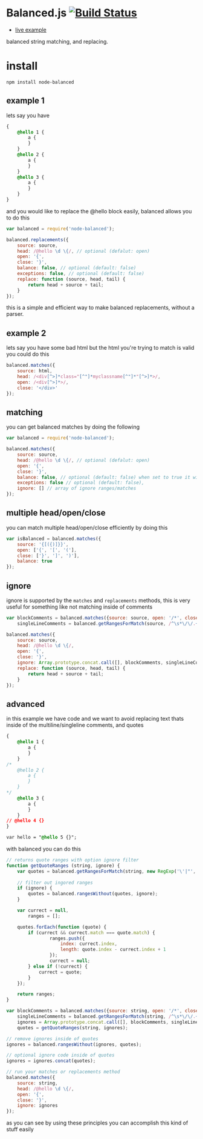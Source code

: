 # Balanced.js [![Build Status](https://travis-ci.org/icodeforlove/balanced.js.svg?branch=master)](https://travis-ci.org/icodeforlove/balanced.js)

- [live example](http://jsfiddle.net/icodeforlove/8ULvA/embedded/result%2Cjs/)

balanced string matching, and replacing.

# install

```
npm install node-balanced
```

## example 1

lets say you have

```css
{
	@hello 1 {
		a {
		}
	}
	@hello 2 {
		a {
		}
	}
	@hello 3 {
		a {
		}
	}
}
```

and you would like to replace the @hello block easily, balanced allows you to do this

```javascript
var balanced = require('node-balanced');

balanced.replacements({
	source: source,
	head: /@hello \d \{/, // optional (defalut: open)
	open: '{',
	close: '}',
	balance: false, // optional (default: false)
	exceptions: false, // optional (default: false)
	replace: function (source, head, tail) {
		return head + source + tail;
	}
});
```

this is a simple and efficient way to make balanced replacements, without a parser.

## example 2

lets say you have some bad html but the html you're trying to match is valid you could do this

```javascript
balanced.matches({
	source: html,
	head: /<div[^>]*class="[^"]*myclassname[^"]*"[^>]*>/,
	open: /<div[^>]*>/,
	close: '</div>'
});
```
## matching

you can get balanced matches by doing the following

```javascript
var balanced = require('node-balanced');

balanced.matches({
	source: source,
	head: /@hello \d \{/, // optional (defalut: open)
	open: '{',
	close: '}',
	balance: false, // optional (default: false) when set to true it will return `null` when there is an error
	exceptions: false // optional (default: false),
	ignore: [] // array of ignore ranges/matches
});
```

## multiple head/open/close

you can match multiple head/open/close efficiently by doing this

```javascript
var isBalanced = balanced.matches({
	source: '{[({)]}}',
	open: ['{', '[', '('],
	close: ['}', ']', ')'],
	balance: true
});
```
## ignore
ignore is supported by the `matches` and `replacements` methods, this is very useful for something like not matching inside of comments

```javascript
var blockComments = balanced.matches({source: source, open: '/*', close: '*/'}),
	singleLineComments = balanced.getRangesForMatch(source, /^\s*\/\/.+$/gim);

balanced.matches({
	source: source,
	head: /@hello \d \{/,
	open: '{',
	close: '}',
	ignore: Array.prototype.concat.call([], blockComments, singleLineComments),
	replace: function (source, head, tail) {
		return head + source + tail;
	}
});
```

## advanced

in this example we have code and we want to avoid replacing text thats inside of the multiline/singleline comments, and quotes

```css
{
	@hello 1 {
		a {
		}
	}
/*
	@hello 2 {
		a {
		}
	}
*/
	@hello 3 {
		a {
		}
	}
// @hello 4 {}
}

var hello = "@hello 5 {}";
```

with balanced you can do this

```javascript
// returns quote ranges with option ignore filter
function getQuoteRanges (string, ignore) {
	var quotes = balanced.getRangesForMatch(string, new RegExp('\'|"', 'g'));
	
	// filter out ingored ranges
	if (ignore) {
		quotes = balanced.rangesWithout(quotes, ignore);
	}

	var currect = null,
		ranges = [];

	quotes.forEach(function (quote) {
		if (currect && currect.match === quote.match) {
				ranges.push({
					index: currect.index,
					length: quote.index - currect.index + 1
				});
				currect = null;
		} else if (!currect) {
			currect = quote;
		}
	});

	return ranges;
}

var blockComments = balanced.matches({source: string, open: '/*', close: '*/'}),
	singleLineComments = balanced.getRangesForMatch(string, /^\s*\/\/.+$/gim),
	ignores = Array.prototype.concat.call([], blockComments, singleLineComments),
	quotes = getQuoteRanges(string, ignores);

// remove ignores inside of quotes
ignores = balanced.rangesWithout(ignores, quotes);

// optional ignore code inside of quotes
ignores = ignores.concat(quotes);

// run your matches or replacements method
balanced.matches({
	source: string,
	head: /@hello \d \{/,
	open: '{',
	close: '}',
	ignore: ignores
});
```

as you can see by using these principles you can accomplish this kind of stuff easily
